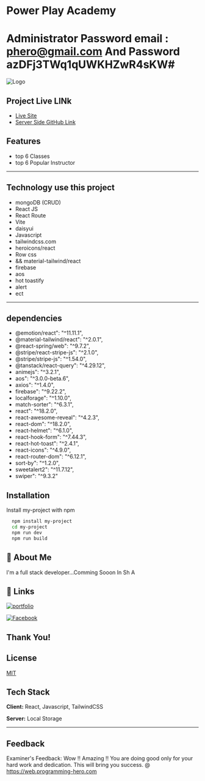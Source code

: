 
# Power Play Academy
# Administrator Password email : phero@gmail.com And Password azDFj3TWq1qUWKHZwR4sKW#



![Logo](https://encrypted-tbn0.gstatic.com/images?q=tbn:ANd9GcTKW13SWBeP3iPK72H6AF8l_o0f-58INUzV5w&usqp=CAU)


## Project Live LINk

 - [ Live Site ](https://power-play-academy.web.app)
 - [ Server Side GitHub Link ](https://github.com/programming-hero-web-course1/b7a12-summer-camp-server_side-RedowanSajeeb)

## Features

- top 6 Classes
- top 6 Popular Instructor
---------
## Technology use this project
- mongoDB (CRUD)
- React JS
- React Route 
- Vite
- daisyui
- Javascript
- tailwindcss.com
- heroicons/react
- Row css
- && material-tailwind/react
- firebase
- aos
- hot toastify
- alert
- ect
---------

## dependencies
- @emotion/react": "^11.11.1",
- @material-tailwind/react": "^2.0.1",
- @react-spring/web": "^9.7.2",
- @stripe/react-stripe-js": "^2.1.0",
- @stripe/stripe-js": "^1.54.0",
- @tanstack/react-query": "^4.29.12",
- animejs": "^3.2.1",
- aos": "^3.0.0-beta.6",
- axios": "^1.4.0",
- firebase": "^9.22.2",
- localforage": "^1.10.0",
- match-sorter": "^6.3.1",
- react": "^18.2.0",
- react-awesome-reveal": "^4.2.3",
- react-dom": "^18.2.0",
-  react-helmet": "^6.1.0",
-  react-hook-form": "^7.44.3",
-  react-hot-toast": "^2.4.1",
-  react-icons": "^4.9.0",
-  react-router-dom": "^6.12.1",
-  sort-by": "^1.2.0",
-  sweetalert2": "^11.7.12",
-  swiper": "^9.3.2"
## Installation

Install my-project with npm

```bash
  npm install my-project
  cd my-project
  npm run dev
  npm run build
```
    
## 🚀 About Me
I'm a full stack developer...Comming Sooon In Sh A


## 🔗 Links

[![portfolio](https://img.shields.io/badge/my_portfolio-000?style=for-the-badge&logo=ko-fi&logoColor=white)](https://github.com/RedowanSajeeb)

[![Facebook](https://static.vecteezy.com/system/resources/thumbnails/007/522/864/small/blue-social-media-icon-set-thumbs-comment-share-and-love-3d-style-vector.jpg)](https://www.facebook.com/redowan.sajeeb.9/)
## Thank You!


## License

[MIT](https://choosealicense.com/licenses/mit/)


## Tech Stack

**Client:** React, Javascript, TailwindCSS

**Server:** Local Storage

---
## Feedback


Examiner's Feedback: Wow !! Amazing !! You are doing good only for your hard work and dedication. This will bring you success. @ https://web.programming-hero.com



